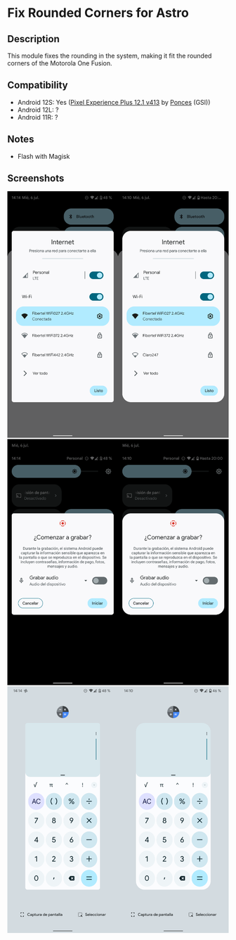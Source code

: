 # Fix Rounded Corners for Astro

## Description
This module fixes the rounding in the system, making it fit the rounded corners of the Motorola One Fusion.

## Compatibility
- Android 12S: Yes ([Pixel Experience Plus 12.1 v413](https://github.com/ponces/treble_build_pe/releases/tag/v413-plus) by [Ponces](https://github.com/ponces) (GSI))
- Android 12L: ?
- Android 11R: ?

## Notes
- Flash with Magisk

## Screenshots
![](/gitimages/internet.png)
![](/gitimages/recording.png)
![](/gitimages/multitask.png)
